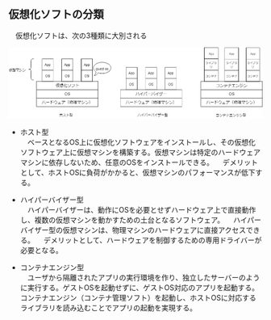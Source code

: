 
## 仮想化ソフトの分類
　仮想化ソフトは、次の3種類に大別される 
   
<img src="kasouka.jpg">

- ホスト型      
  　ベースとなるOS上に仮想化ソフトウェアをインストールし、その仮想化ソフトウェア上に仮想マシンを構築する。仮想マシンは特定のハードウェアマシンに依存しないため、任意のOSをインストールできる。
  　デメリットとして、ホストOSに負荷がかかると、仮想マシンのパフォーマンスが低下する。

- ハイパーバイザー型        
  　ハイパーバイザーは、動作にOSを必要とせずハードウェア上で直接動作し、複数の仮想マシンを動かすための土台となるソフトウェア。
  　ハイパーバイザー型の仮想マシンは、物理マシンのハードウェアに直接アクセスできる。
  　デメリットとして、ハードウェアを制御するための専用ドライバーが必要となる。

- コンテナエンジン型        
  　ユーザから隔離されたアプリの実行環境を作り、独立したサーバーのように実行する。ゲストOSを起動せずに、ゲストOS対応のアプリを起動する。コンテナエンジン（コンテナ管理ソフト）を起動し、ホストOSに対応するライブラリを読み込むことでアプリの起動を実現する。